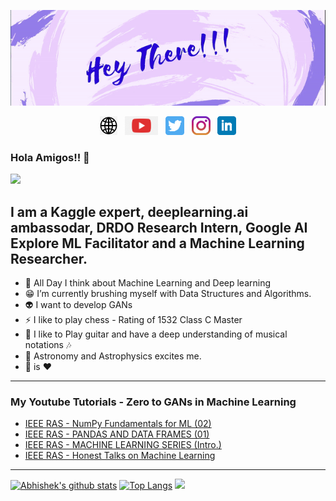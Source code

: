 <p align='center'>
<img src="https://github.com/abhishek-parashar/abhishek-parashar/blob/master/icon/profile.gif?raw=true">
</p>
<p align='center'>
<a href="https://abhishek-parashar.github.io/"><img height="30" src="https://github.com/abhishek-parashar/abhishek-parashar/blob/master/icon/website.png?raw=true"></a>&nbsp;&nbsp;
<a href="https://www.youtube.com/channel/UCM8g23a3X-cYaIn3d7SK_dg?view_as=subscriber"><img height="30" src="https://github.com/abhishek-parashar/abhishek-parashar/blob/master/icon/youtube.png"></i></a>&nbsp;&nbsp; 
<a href="https://twitter.com/_abhiparashar"><img height="30" src="https://github.com/abhishek-parashar/abhishek-parashar/blob/master/icon/twitter.png?raw=true"></a>&nbsp;&nbsp;
<a href="https://www.instagram.com/_abhishek.parashar__/"><img height="30" src="https://github.com/abhishek-parashar/abhishek-parashar/blob/master/icon/instagram.jpg?raw=true"></a>&nbsp;&nbsp;
<a href="https://www.linkedin.com/in/abhishek-parashar-3a9218150/"><img height="30" src="https://github.com/abhishek-parashar/abhishek-parashar/blob/master/icon/linkedin.png?raw=true"></a>
</p>

### Hola Amigos!! 👋

![](https://komarev.com/ghpvc/?username=abhishek-parashar)

**I am a Kaggle expert, deeplearning.ai ambassodar, DRDO Research Intern, Google AI Explore ML Facilitator and a Machine Learning Researcher.**
---
- :thought_balloon: All Day I think about Machine Learning and Deep learning
- :grin: I’m currently brushing myself with Data Structures and Algorithms.
- :alien: I want to develop GANs 
- ⚡ I like to play chess - Rating of 1532 Class C Master
- :guitar: I like to Play guitar and have a deep understanding of musical notations :notes: 
- :telescope: Astronomy and Astrophysics excites me. 
- :pizza: is :heart:
---
### My Youtube Tutorials - Zero to GANs in Machine Learning
<!-- Youtube:START -->
- [IEEE RAS - NumPy Fundamentals for ML (02)](https://www.youtube.com/watch?v=Pcop8z-k93g)
- [IEEE RAS - PANDAS AND DATA FRAMES (01)](https://www.youtube.com/watch?v=VYIv5h1GU6g)
- [IEEE RAS - MACHINE LEARNING SERIES (Intro.)](https://www.youtube.com/watch?v=Zl-1TGlPy3o)
- [IEEE RAS - Honest Talks on Machine Learning](https://www.youtube.com/watch?v=LcpEJ9eXLP0)
<!-- Youtube:END -->

---
[![Abhishek's github stats](https://github-readme-stats.vercel.app/api?username=abhishek-parashar&count_private=true&show_icons=true)](https://github.com/abhishek-parashar/github-readme-stats)
[![Top Langs](https://github-readme-stats.vercel.app/api/top-langs/?username=abhishek-parashar&layout=compact)](https://github.com/abhishek-parashar/github-readme-stats)
![](https://github-profile-trophy.vercel.app/?username=abhishek-parashar)
